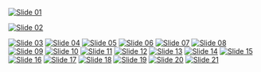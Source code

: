 [![Slide 01](SocialMediaAnalytics_GroupProject/02_Powerpoint/powerpoint/Slide1.jpeg)](https://github.com/arham-anwar/SocialMediaAnalytics_GroupProject/blob/final/02_Powerpoint/powerpoint/Slide1.jpeg)























[![Slide 02](SocialMediaAnalytics_GroupProject/02_Powerpoint/powerpoint/Slide2.jpeg)](https://github.com/arham-anwar/SocialMediaAnalytics_GroupProject/blob/final/02_Powerpoint/powerpoint/Slide2.jpeg)


[![Slide 03](SocialMediaAnalytics_GroupProject/02_Powerpoint/powerpoint/Slide3.jpeg)](https://github.com/arham-anwar/SocialMediaAnalytics_GroupProject/blob/final/02_Powerpoint/powerpoint/Slide3.jpeg)
[![Slide 04](SocialMediaAnalytics_GroupProject/02_Powerpoint/powerpoint/Slide4.jpeg)](https://github.com/arham-anwar/SocialMediaAnalytics_GroupProject/blob/final/02_Powerpoint/powerpoint/Slide4.jpeg)
[![Slide 05](SocialMediaAnalytics_GroupProject/02_Powerpoint/powerpoint/Slide5.jpeg)](https://github.com/arham-anwar/SocialMediaAnalytics_GroupProject/blob/final/02_Powerpoint/powerpoint/Slide5.jpeg)
[![Slide 06](SocialMediaAnalytics_GroupProject/02_Powerpoint/powerpoint/Slide6.jpeg)](https://github.com/arham-anwar/SocialMediaAnalytics_GroupProject/blob/final/02_Powerpoint/powerpoint/Slide6.jpeg)
[![Slide 07](SocialMediaAnalytics_GroupProject/02_Powerpoint/powerpoint/Slide7.jpeg)](https://github.com/arham-anwar/SocialMediaAnalytics_GroupProject/blob/final/02_Powerpoint/powerpoint/Slide7.jpeg)
[![Slide 08](SocialMediaAnalytics_GroupProject/02_Powerpoint/powerpoint/Slide8.jpeg)](https://github.com/arham-anwar/SocialMediaAnalytics_GroupProject/blob/final/02_Powerpoint/powerpoint/Slide8.jpeg)
[![Slide 09](SocialMediaAnalytics_GroupProject/02_Powerpoint/powerpoint/Slide9.jpeg)](https://github.com/arham-anwar/SocialMediaAnalytics_GroupProject/blob/final/02_Powerpoint/powerpoint/Slide9.jpeg)
[![Slide 10](SocialMediaAnalytics_GroupProject/02_Powerpoint/powerpoint/Slide10.jpeg)](https://github.com/arham-anwar/SocialMediaAnalytics_GroupProject/blob/final/02_Powerpoint/powerpoint/Slide10.jpeg)
[![Slide 11](SocialMediaAnalytics_GroupProject/02_Powerpoint/powerpoint/Slide11.jpeg)](https://github.com/arham-anwar/SocialMediaAnalytics_GroupProject/blob/final/02_Powerpoint/powerpoint/Slide11.jpeg)
[![Slide 12](SocialMediaAnalytics_GroupProject/02_Powerpoint/powerpoint/Slide12.jpeg)](https://github.com/arham-anwar/SocialMediaAnalytics_GroupProject/blob/final/02_Powerpoint/powerpoint/Slide12.jpeg)
[![Slide 13](SocialMediaAnalytics_GroupProject/02_Powerpoint/powerpoint/Slide13.jpeg)](https://github.com/arham-anwar/SocialMediaAnalytics_GroupProject/blob/final/02_Powerpoint/powerpoint/Slide13.jpeg)
[![Slide 14](SocialMediaAnalytics_GroupProject/02_Powerpoint/powerpoint/Slide14.jpeg)](https://github.com/arham-anwar/SocialMediaAnalytics_GroupProject/blob/final/02_Powerpoint/powerpoint/Slide14.jpeg)
[![Slide 15](SocialMediaAnalytics_GroupProject/02_Powerpoint/powerpoint/Slide15.jpeg)](https://github.com/arham-anwar/SocialMediaAnalytics_GroupProject/blob/final/02_Powerpoint/powerpoint/Slide15.jpeg)
[![Slide 16](SocialMediaAnalytics_GroupProject/02_Powerpoint/powerpoint/Slide16.jpeg)](https://github.com/arham-anwar/SocialMediaAnalytics_GroupProject/blob/final/02_Powerpoint/powerpoint/Slide16.jpeg)
[![Slide 17](SocialMediaAnalytics_GroupProject/02_Powerpoint/powerpoint/Slide17.jpeg)](https://github.com/arham-anwar/SocialMediaAnalytics_GroupProject/blob/final/02_Powerpoint/powerpoint/Slide17.jpeg)
[![Slide 18](SocialMediaAnalytics_GroupProject/02_Powerpoint/powerpoint/Slide18.jpeg)](https://github.com/arham-anwar/SocialMediaAnalytics_GroupProject/blob/final/02_Powerpoint/powerpoint/Slide18.jpeg)
[![Slide 19](SocialMediaAnalytics_GroupProject/02_Powerpoint/powerpoint/Slide19.jpeg)](https://github.com/arham-anwar/SocialMediaAnalytics_GroupProject/blob/final/02_Powerpoint/powerpoint/Slide19.jpeg)
[![Slide 20](SocialMediaAnalytics_GroupProject/02_Powerpoint/powerpoint/Slide20.jpeg)](https://github.com/arham-anwar/SocialMediaAnalytics_GroupProject/blob/final/02_Powerpoint/powerpoint/Slide20.jpeg)
[![Slide 21](SocialMediaAnalytics_GroupProject/02_Powerpoint/powerpoint/Slide21.jpeg)](https://github.com/arham-anwar/SocialMediaAnalytics_GroupProject/blob/final/02_Powerpoint/powerpoint/Slide21.jpeg)

